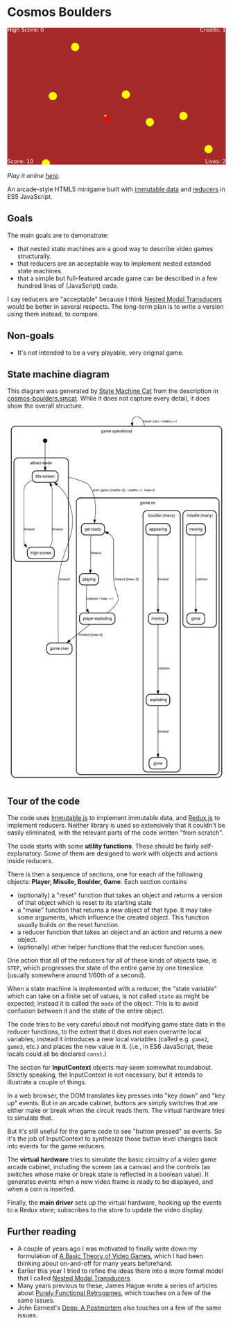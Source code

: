 Cosmos Boulders
===============

![Screenshot of Cosmos Boulders](images/cosmos-boulders-screenshot.png?raw=true)

_Play it online [here](https://catseye.tc/installation/Cosmos_Boulders)._

An arcade-style HTML5 minigame built with [immutable data][] and [reducers][] in
ES5 JavaScript.

Goals
-----

The main goals are to demonstrate:

*   that nested state machines are a good way to describe video games structurally.
*   that reducers are an acceptable way to implement nested extended state machines.
*   that a simple but full-featured arcade game can be described in a few hundred
    lines of (JavaScript) code.

I say reducers are "acceptable" because I think [Nested Modal Transducers][]
would be better in several respects.  The long-term plan is to write a version
using them instead, to compare.

Non-goals
---------

*   It's not intended to be a very playable, very original game.

State machine diagram
---------------------

This diagram was generated by [State Machine Cat](https://state-machine-cat.js.org/)
from the description in [cosmos-boulders.smcat](doc/cosmos-boulders.smcat).
While it does not capture every detail, it does show the overall structure.

![State diagram of this video game](images/state-machine-diagram.png?raw=true)

Tour of the code
----------------

The code uses [Immutable.js][] to implement immutable data, and [Redux.js][] to
implement reducers.  Neither library is used so extensively that it couldn't
be easily eliminated, with the relevant parts of the code written "from scratch".

The code starts with some **utility functions**.  These should be fairly
self-explanatory.  Some of them are designed to work with objects and actions
inside reducers.

There is then a sequence of sections, one for eeach of the following objects:
**Player, Missile, Boulder, Game**.  Each section contains

*   (optionally) a "reset" function that takes an object and returns a version
    of that object which is reset to its starting state
*   a "make" function that returns a new object of that type.  It may take
    some arguments, which influence the created object.  This function
    usually builds on the reset function.
*   a reducer function that takes an object and an action and returns
    a new object.
*   (optionally) other helper functions that the reducer function uses.

One action that all of the reducers for all of these kinds of objects take,
is `STEP`, which progresses the state of the entire game by one timeslice
(usually somewhere around 1/60th of a second).

When a state machine is implemented with a reducer, the "state variable"
which can take on a finite set of values, is not called `state` as might
be expected; instead it is called the `mode` of the object.  This is to
avoid confusion between it and the state of the entire object.

The code tries to be very careful about not modifying game state data in
the reducer functions, to the extent that it does not even overwrite
local variables; instead it introduces a new local variables (called e.g.
`game2`, `game3`, etc.) and places the new value in it.  (i.e., in ES6
JavaScript, these locals could all be declared `const`.)

The section for **InputContext** objects may seem somewhat roundabout.  Strictly
speaking, the InputContext is not necessary, but it intends to illustrate a
couple of things.

In a web browser, the DOM translates key presses into "key down" and "key up"
events.  But in an arcade cabinet, buttons are simply switches that are either
make or break when the circuit reads them.  The virtual hardware tries to simulate
that.

But it's still useful for the game code to see "button pressed" as events.
So it's the job of InputContext to synthesize those button level changes back
into events for the game reducers.

The **virtual hardware** tries to simulate the basic circuitry of a video game
arcade cabinet, including the screen (as a canvas) and the controls (as switches
whose make or break state is reflected in a boolean value).  It generates
events when a new video frame is ready to be displayed, and when a coin is
inserted.

Finally, the **main driver** sets up the virtual hardware, hooking up the events
to a Redux store; subscribes to the store to update the video display.

Further reading
---------------

*   A couple of years ago I was motivated to finally write down my
    formulation of [A Basic Theory of Video Games][], which I had been
    thinking about on-and-off for many years beforehand.
*   Earlier this year I tried to refine the ideas there into a more
    formal model that I called [Nested Modal Transducers][].
*   Many years previous to these, James Hague wrote a series of articles about
    [Purely Functional Retrogames][], which touches on a few of the
    same issues.
*   John Earnest's [Deep: A Postmortem][] also touches on a few of the same
    issues.

[immutable data]: https://facebook.github.io/immutable-js/
[reducers]: https://redux.js.org/basics/reducers
[Immutable.js]: https://facebook.github.io/immutable-js/
[Redux.js]: https://redux.js.org/
[Nested Modal Transducers]: https://github.com/catseye/Nested-Modal-Transducers/
[A Basic Theory of Video Games]: http://catseye.tc/view/The-Dossier/article/A%20Basic%20Theory%20of%20Video%20Games.md
[Purely Functional Retrogames]: https://prog21.dadgum.com/23.html
[Deep: A Postmortem]: https://github.com/JohnEarnest/Mako/blob/97b9796ff5c9f9ba0221ccbf5207cea4567d8daf/docs/postmortem-Deep.md
